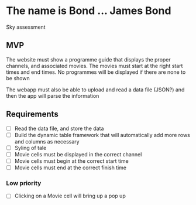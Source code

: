 # The name is Bond ... James Bond

Sky assessment



## MVP

The website must show a programme guide that displays the proper channels, and associated movies. The movies must start at the right start times and end times. No programmes will be displayed if there are none to be shown

The webapp must also be able to upload and read a data file (JSON?) and then the app will parse the information


## Requirements
- [ ] Read the data file, and store the data
- [ ] Build the dynamic table framework that will automatically add more rows and columns as necessary
- [ ] Syling of tale
- [ ] Movie cells must be displayed in the correct channel
- [ ] Movie cells must begin at the correct start time
- [ ] Movie cells must end at the correct finish time

### Low priority
- [ ] Clicking on a Movie cell will bring up a pop up